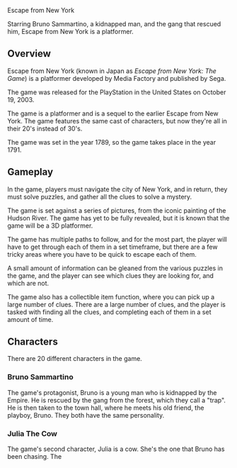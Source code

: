 Escape from New York

Starring Bruno Sammartino, a kidnapped man, and the gang that rescued him, Escape from New York is a platformer.

## Overview

Escape from New York (known in Japan as _Escape from New York: The Game_) is a platformer developed by Media Factory and published by Sega.

The game was released for the PlayStation in the United States on October 19, 2003.

The game is a platformer and is a sequel to the earlier Escape from New York. The game features the same cast of characters, but now they're all in their 20's instead of 30's.

The game was set in the year 1789, so the game takes place in the year 1791.

## Gameplay

In the game, players must navigate the city of New York, and in return, they must solve puzzles, and gather all the clues to solve a mystery.

The game is set against a series of pictures, from the iconic painting of the Hudson River. The game has yet to be fully revealed, but it is known that the game will be a 3D platformer.

The game has multiple paths to follow, and for the most part, the player will have to get through each of them in a set timeframe, but there are a few tricky areas where you have to be quick to escape each of them.

A small amount of information can be gleaned from the various puzzles in the game, and the player can see which clues they are looking for, and which are not.

The game also has a collectible item function, where you can pick up a large number of clues. There are a large number of clues, and the player is tasked with finding all the clues, and completing each of them in a set amount of time.

## Characters

There are 20 different characters in the game.

### Bruno Sammartino

The game's protagonist, Bruno is a young man who is kidnapped by the Empire. He is rescued by the gang from the forest, which they call a "trap". He is then taken to the town hall, where he meets his old friend, the playboy, Bruno. They both have the same personality.

### Julia The Cow

The game's second character, Julia is a cow. She's the one that Bruno has been chasing. The